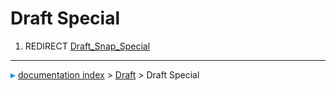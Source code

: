 # Draft Special
1.  REDIRECT [Draft_Snap_Special](Draft_Snap_Special.md)



---
![](images/Right_arrow.png) [documentation index](../README.md) > [Draft](Draft_Workbench.md) > Draft Special

